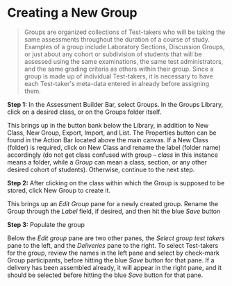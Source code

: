 <!--
created_at: 2015-05-15
authors:         
    - "Ben Angel"    
--> 

# Creating a New Group

>Groups are organized collections of Test-takers who will be taking the same assessments throughout the duration of a course of study. Examples of a group include Laboratory Sections, Discussion Groups, or just about any cohort or subdivision of students that will be assessed using the same examinations, the same test administrators, and the same grading criteria as others within their group. Since a group is made up of individual Test-takers, it is necessary to have each Test-taker's meta-data entered in already before assigning them.

**Step 1:** In the Assessment Builder Bar, select Groups. In the Groups Library, click on a desired class, or on the Groups folder itself.

This brings up in the button bank below the Library, in addition to New Class, New Group, Export, Import, and List. The Properties button can be found in the Action Bar located above the main canvas. If a New Class (folder) is required, click on New Class and rename the label (folder name) accordingly (do not get class confused with group – *class* in this instance means a folder, while a *Group* can mean a class, section, or any other desired cohort of students). Otherwise, continue to the next step.

**Step 2:** After clicking on the class within which the Group is supposed to be stored, click New Group to create it.

This brings up an *Edit Group* pane for a newly created group. Rename the Group through the *Label* field, if desired, and then hit the blue *Save* button

**Step 3:** Populate the group

Below the *Edit group* pane are two other panes, the *Select group test takers* pane to the left, and the *Deliveries* pane to the right. To select Test-takers for the group, review the names in the left pane and select by check-mark Group participants, before hitting the blue *Save* button for that pane. If a delivery has been assembled already, it will appear in the right pane, and it should be selected before hitting the blue *Save* button for that pane.
